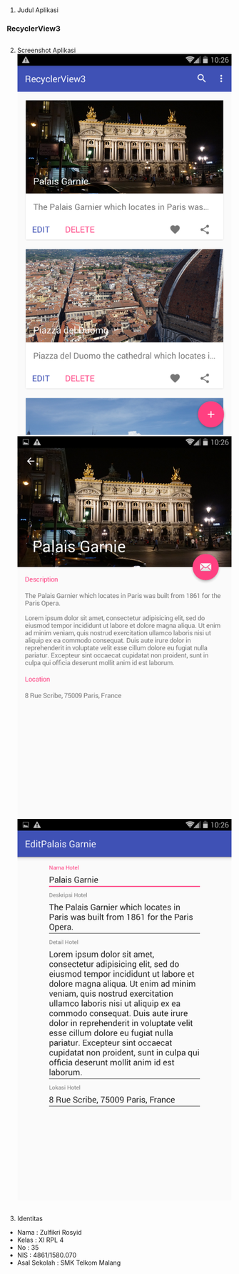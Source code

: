 # 
1. Judul Aplikasi 
### RecyclerView3
##
2. Screenshot Aplikasi
![Alt text](https://github.com/fikri354/RecyclerView3/blob/master/Screenshot_2017-05-05-10-26-37.png)
![Alt text](https://github.com/fikri354/RecyclerView3/blob/master/Screenshot_2017-05-05-10-26-50.png)
![Alt text](https://github.com/fikri354/RecyclerView3/blob/master/Screenshot_2017-05-05-10-26-58.png)
##
3. Identitas 
- Nama         : Zulfikri Rosyid
- Kelas        : XI RPL 4
- No           : 35
- NIS          : 4861/1580.070
- Asal Sekolah : SMK Telkom Malang
##
